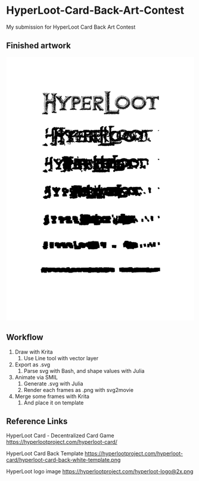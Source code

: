 # HyperLoot-Card-Back-Art-Contest

My submission for HyperLoot Card Back Art Contest

## Finished artwork

![Finished artwork](1050x750_300dpi_002_mergeExportedFrames.png)

## Workflow

1. Draw with Krita
   1. Use Line tool with vector layer
2. Export as .svg
   1. Parse svg with Bash, and shape values with Julia
3. Animate via SMIL
   1. Generate .svg with Julia
   2. Render each frames as .png with svg2movie
4. Merge some frames with Krita
   1. And place it on template

## Reference Links

HyperLoot Card - Decentralized Card Game
<https://hyperlootproject.com/hyperloot-card/>

HyperLoot Card Back Template
<https://hyperlootproject.com/hyperloot-card/hyperloot-card-back-white-template.png>

HyperLoot logo image
<https://hyperlootproject.com/hyperloot-logo@2x.png>
